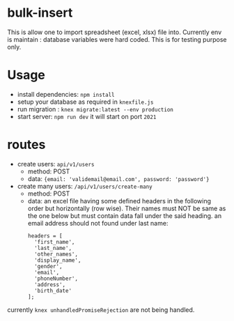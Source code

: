 # bulk-insert
This is allow one to import spreadsheet (excel, xlsx) file into. 
Currently env is maintain : database variables were hard coded. This is for testing purpose only.

# Usage
- install dependencies: `npm install`
- setup your database as required in `knexfile.js`
- run migration : `knex migrate:latest --env production`
- start server: `npm run dev` it will start on port `2021`

# routes
- create users: `api/v1/users`
  - method: POST
  - data: `{email: 'validemail@email.com', password: 'password'}`
- create many users: `/api/v1/users/create-many`
  - method: POST
  - data: an excel file having some defined headers in the following order but horizontally (row wise). Their names must NOT be same as the one below but must contain data fall under the said heading. an email address should not found under last name:
    ```
    headers = [
      'first_name',
      'last_name',
      'other_names',
      'display_name',
      'gender',
      'email',
      'phoneNumber',
      'address',
      'birth_date'
    ];
    ```

currently `knex unhandledPromiseRejection` are not being handled.
